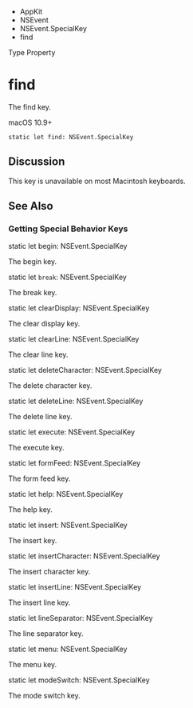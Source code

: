 

- AppKit
- NSEvent
- NSEvent.SpecialKey
-  find 

Type Property

# find

The find key.

macOS 10.9+

``` source
static let find: NSEvent.SpecialKey
```

## Discussion

This key is unavailable on most Macintosh keyboards.

## See Also

### Getting Special Behavior Keys

static let begin: NSEvent.SpecialKey

The begin key.

static let `break`: NSEvent.SpecialKey

The break key.

static let clearDisplay: NSEvent.SpecialKey

The clear display key.

static let clearLine: NSEvent.SpecialKey

The clear line key.

static let deleteCharacter: NSEvent.SpecialKey

The delete character key.

static let deleteLine: NSEvent.SpecialKey

The delete line key.

static let execute: NSEvent.SpecialKey

The execute key.

static let formFeed: NSEvent.SpecialKey

The form feed key.

static let help: NSEvent.SpecialKey

The help key.

static let insert: NSEvent.SpecialKey

The insert key.

static let insertCharacter: NSEvent.SpecialKey

The insert character key.

static let insertLine: NSEvent.SpecialKey

The insert line key.

static let lineSeparator: NSEvent.SpecialKey

The line separator key.

static let menu: NSEvent.SpecialKey

The menu key.

static let modeSwitch: NSEvent.SpecialKey

The mode switch key.

